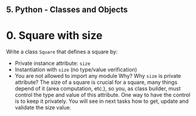 ## 5. Python - Classes and Objects

# 0. Square with size
Write a class ```Square``` that defines a square by:
* Private instance attribute: ```size```
* Instantiation with ```size``` (no type/value verification)
* You are not allowed to import any module
Why?
Why ```size``` is private attribute?
The size of a square is crucial for a square, many things depend of it (area computation, etc.), so you, as class builder, must control the type and value of this attribute. One way to have the control is to keep it privately. You will see in next tasks how to get, update and validate the size value.
